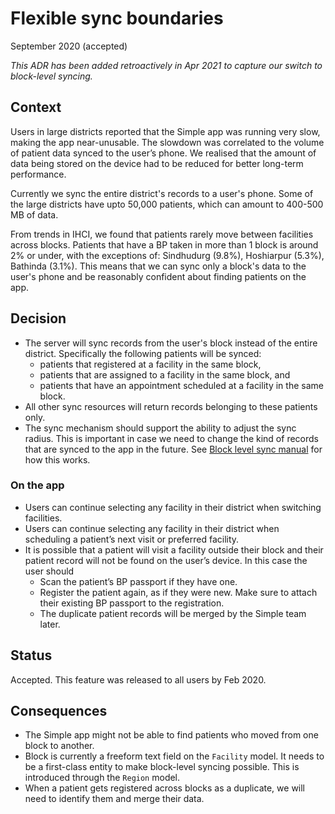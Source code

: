 # Flexible sync boundaries
September 2020 (accepted)

_This ADR has been added retroactively in Apr 2021 to capture our switch to block-level syncing._

## Context

Users in large districts reported that the Simple app was running very slow, making the app near-unusable.
The slowdown was correlated to the volume of patient data synced to the user’s phone. We realised that the amount of data being stored on the device had to be reduced for better long-term performance.

Currently we sync the entire district's records to a user's phone. Some of the large districts have upto 50,000 patients, which can amount to 400-500 MB of data.

From trends in IHCI, we found that patients rarely move between facilities across blocks. Patients that have a BP taken in more than 1 block is around 2% or under, with the exceptions of: Sindhudurg (9.8%), Hoshiarpur (5.3%), Bathinda (3.1%).
This means that we can sync only a block's data to the user's phone and be reasonably confident about finding patients on the app.

## Decision

- The server will sync records from the user's block instead of the entire district.
  Specifically the following patients will be synced:
  - patients that registered at a facility in the same block,
  - patients that are assigned to a facility in the same block, and
  - patients that have an appointment scheduled at a facility in the same block.
- All other sync resources will return records belonging to these patients only.
- The sync mechanism should support the ability to adjust the sync radius.
  This is important in case we need to change the kind of records that are synced to the app in the future.
  See [Block level sync manual]() for how this works.

### On the app
- Users can continue selecting any facility in their district when switching facilities.
- Users can continue selecting any facility in their district when scheduling a patient’s next visit or preferred facility. 
- It is possible that a patient will visit a facility outside their block and their patient record will not be found on the user’s device. In this case the user should 
    - Scan the patient’s BP passport if they have one.
    - Register the patient again, as if they were new. Make sure to attach their existing BP passport to the registration.
    - The duplicate patient records will be merged by the Simple team later.

## Status

Accepted. This feature was released to all users by Feb 2020.

## Consequences

- The Simple app might not be able to find patients who moved from one block to another.
- Block is currently a freeform text field on the `Facility` model.
  It needs to be a first-class entity to make block-level syncing possible.
  This is introduced through the `Region` model.
- When a patient gets registered across blocks as a duplicate, we will need to identify them and merge their data.

